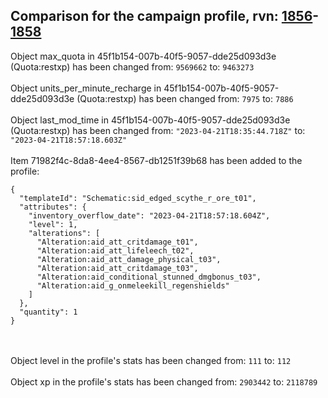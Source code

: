 ## Comparison for the campaign profile, rvn: [1856](https://github.com/PRO100KatYT/FortniteProfileRevisions/tree/main/profiles/campaign/1856%20campaign.json)-[1858](https://github.com/PRO100KatYT/FortniteProfileRevisions/tree/main/profiles/campaign/1858%20campaign.json)

Object max_quota in 45f1b154-007b-40f5-9057-dde25d093d3e (Quota:restxp) has been changed from: `9569662` to: `9463273`
<br><br>
Object units_per_minute_recharge in 45f1b154-007b-40f5-9057-dde25d093d3e (Quota:restxp) has been changed from: `7975` to: `7886`
<br><br>
Object last_mod_time in 45f1b154-007b-40f5-9057-dde25d093d3e (Quota:restxp) has been changed from: `"2023-04-21T18:35:44.718Z"` to: `"2023-04-21T18:57:18.603Z"`
<br><br>
Item 71982f4c-8da8-4ee4-8567-db1251f39b68 has been added to the profile:

```
{
  "templateId": "Schematic:sid_edged_scythe_r_ore_t01",
  "attributes": {
    "inventory_overflow_date": "2023-04-21T18:57:18.604Z",
    "level": 1,
    "alterations": [
      "Alteration:aid_att_critdamage_t01",
      "Alteration:aid_att_lifeleech_t02",
      "Alteration:aid_att_damage_physical_t03",
      "Alteration:aid_att_critdamage_t03",
      "Alteration:aid_conditional_stunned_dmgbonus_t03",
      "Alteration:aid_g_onmeleekill_regenshields"
    ]
  },
  "quantity": 1
}
```

<br><br>
Object level in the profile's stats has been changed from: `111` to: `112`
<br><br>
Object xp in the profile's stats has been changed from: `2903442` to: `2118789`
<br><br>
